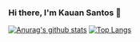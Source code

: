 ### Hi there, I'm Kauan Santos 👋


[![Anurag's github stats](https://github-readme-stats.vercel.app/api?username=kauanEng&show_icons=true&show_icons=true&theme=radical)](https://github.com/anuraghazra/github-readme-stats)
[![Top Langs](https://github-readme-stats.vercel.app/api/top-langs/?username=kauanEng&layout=compact&show_icons=true&theme=radical)](https://github.com/anuraghazra/github-readme-stats)




